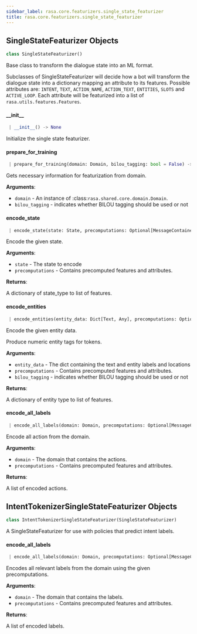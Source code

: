 ```yaml
---
sidebar_label: rasa.core.featurizers.single_state_featurizer
title: rasa.core.featurizers.single_state_featurizer
---
```

## SingleStateFeaturizer Objects

```python
class SingleStateFeaturizer()
```

Base class to transform the dialogue state into an ML format.

Subclasses of SingleStateFeaturizer will decide how a bot will
transform the dialogue state into a dictionary mapping an attribute
to its features. Possible attributes are: `INTENT`, `TEXT`, `ACTION_NAME`,
`ACTION_TEXT`, `ENTITIES`, `SLOTS` and `ACTIVE_LOOP`. Each attribute will be
featurized into a list of `rasa.utils.features.Features`.

#### \_\_init\_\_

```python
 | __init__() -> None
```

Initialize the single state featurizer.

#### prepare\_for\_training

```python
 | prepare_for_training(domain: Domain, bilou_tagging: bool = False) -> None
```

Gets necessary information for featurization from domain.

**Arguments**:

- `domain` - An instance of :class:`rasa.shared.core.domain.Domain`.
- `bilou_tagging` - indicates whether BILOU tagging should be used or not

#### encode\_state

```python
 | encode_state(state: State, precomputations: Optional[MessageContainerForCoreFeaturization]) -> Dict[Text, List[Features]]
```

Encode the given state.

**Arguments**:

- `state` - The state to encode
- `precomputations` - Contains precomputed features and attributes.
  

**Returns**:

  A dictionary of state_type to list of features.

#### encode\_entities

```python
 | encode_entities(entity_data: Dict[Text, Any], precomputations: Optional[MessageContainerForCoreFeaturization], bilou_tagging: bool = False) -> Dict[Text, List[Features]]
```

Encode the given entity data.

Produce numeric entity tags for tokens.

**Arguments**:

- `entity_data` - The dict containing the text and entity labels and locations
- `precomputations` - Contains precomputed features and attributes.
- `bilou_tagging` - indicates whether BILOU tagging should be used or not
  

**Returns**:

  A dictionary of entity type to list of features.

#### encode\_all\_labels

```python
 | encode_all_labels(domain: Domain, precomputations: Optional[MessageContainerForCoreFeaturization]) -> List[Dict[Text, List[Features]]]
```

Encode all action from the domain.

**Arguments**:

- `domain` - The domain that contains the actions.
- `precomputations` - Contains precomputed features and attributes.
  

**Returns**:

  A list of encoded actions.

## IntentTokenizerSingleStateFeaturizer Objects

```python
class IntentTokenizerSingleStateFeaturizer(SingleStateFeaturizer)
```

A SingleStateFeaturizer for use with policies that predict intent labels.

#### encode\_all\_labels

```python
 | encode_all_labels(domain: Domain, precomputations: Optional[MessageContainerForCoreFeaturization]) -> List[Dict[Text, List[Features]]]
```

Encodes all relevant labels from the domain using the given precomputations.

**Arguments**:

- `domain` - The domain that contains the labels.
- `precomputations` - Contains precomputed features and attributes.
  

**Returns**:

  A list of encoded labels.

